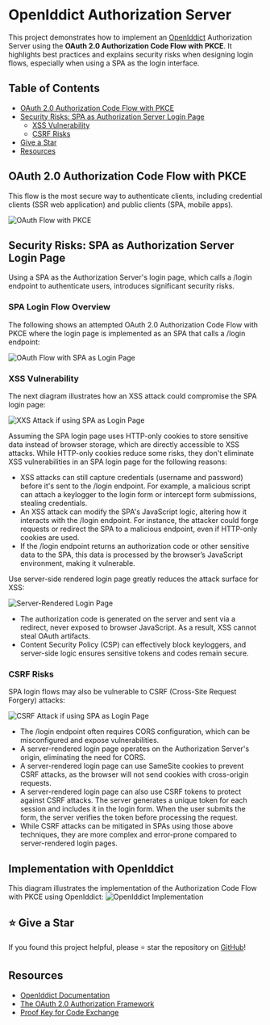 
# OpenIddict Authorization Server

This project demonstrates how to implement an [OpenIddict](https://github.com/openiddict/openiddict-core) Authorization Server using the **OAuth 2.0 Authorization Code Flow with PKCE**. 
It highlights best practices and explains security risks when designing login flows, especially when using a SPA as the login interface.

## Table of Contents

- [OAuth 2.0 Authorization Code Flow with PKCE](#oauth-20-authorization-code-flow-with-pkce)
- [Security Risks: SPA as Authorization Server Login Page](#security-risks-spa-as-authorization-server-login-page)
  - [XSS Vulnerability](#xss-vulnerability)
  - [CSRF Risks](#csrf-risks)
- [Give a Star](#-give-a-star)
- [Resources](#resources)

## OAuth 2.0 Authorization Code Flow with PKCE

This flow is the most secure way to authenticate clients, including credential clients (SSR web application) and public clients (SPA, mobile apps).

![OAuth Flow with PKCE](./images/oauth-flow.png)

## Security Risks: SPA as Authorization Server Login Page

Using a SPA as the Authorization Server's login page, which calls a /login endpoint to authenticate users, introduces significant security risks.

### SPA Login Flow Overview

The following shows an attempted OAuth 2.0 Authorization Code Flow with PKCE where the login page is implemented as an SPA that calls a /login endpoint:

![OAuth Flow with SPA as Login Page](./images/oauth-spa-login-page.png)

### XSS Vulnerability

The next diagram illustrates how an XSS attack could compromise the SPA login page:

![XXS Attack if using SPA as Login Page](./images/xss.png)

Assuming the SPA login page uses HTTP-only cookies to store sensitive data instead of browser storage, which are directly accessible to XSS attacks.
While HTTP-only cookies reduce some risks, they don't eliminate XSS vulnerabilities in an SPA login page for the following reasons:
- XSS attacks can still capture credentials (username and password) before it's sent to the /login endpoint. 
For example, a malicious script can attach a keylogger to the login form or intercept form submissions, stealing credentials.
- An XSS attack can modify the SPA's JavaScript logic, altering how it interacts with the /login endpoint. 
For instance, the attacker could forge requests or redirect the SPA to a malicious endpoint, even if HTTP-only cookies are used.
- If the /login endpoint returns an authorization code or other sensitive data to the SPA, this data is processed by the browser’s JavaScript environment, making it vulnerable.

Use server-side rendered login page greatly reduces the attack surface for XSS:

![Server-Rendered Login Page](./images/ssr-login-page.png)

- The authorization code is generated on the server and sent via a redirect, never exposed to browser JavaScript. As a result, XSS cannot steal OAuth artifacts.
- Content Security Policy (CSP) can effectively block keyloggers, and server-side logic ensures sensitive tokens and codes remain secure.

### CSRF Risks

SPA login flows may also be vulnerable to CSRF (Cross-Site Request Forgery) attacks:

![CSRF Attack if using SPA as Login Page](./images/csrf.png)

- The /login endpoint often requires CORS configuration, which can be misconfigured and expose vulnerabilities.
- A server-rendered login page operates on the Authorization Server's origin, eliminating the need for CORS.
- A server-rendered login page can use SameSite cookies to prevent CSRF attacks, as the browser will not send cookies with cross-origin requests.
- A server-rendered login page can also use CSRF tokens to protect against CSRF attacks. 
The server generates a unique token for each session and includes it in the login form. 
When the user submits the form, the server verifies the token before processing the request.
- While CSRF attacks can be mitigated in SPAs using those above techniques, they are more complex and error-prone compared to server-rendered login pages.


## Implementation with OpenIddict

This diagram illustrates the implementation of the Authorization Code Flow with PKCE using OpenIddict:
![OpenIddict Implementation](./images/openiddict.jpeg)


## &#11088; Give a Star

If you found this project helpful, please &#11088; star the repository on [GitHub](https://github.com/chicuong2k3/OpenIddictIdentityServer)!


## Resources

- [OpenIddict Documentation](https://documentation.openiddict.com/)
- [The OAuth 2.0 Authorization Framework](https://datatracker.ietf.org/doc/html/rfc6749)
- [Proof Key for Code Exchange](https://datatracker.ietf.org/doc/html/rfc7636)
